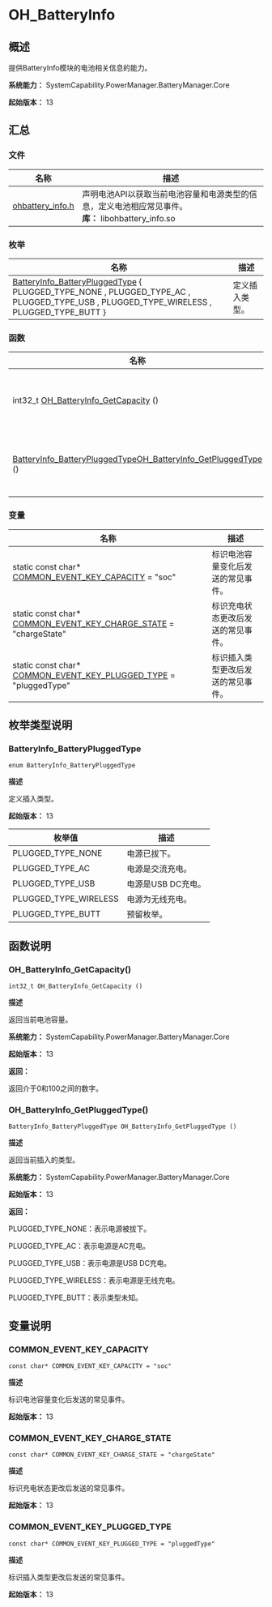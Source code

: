 # OH_BatteryInfo

## 概述

提供BatteryInfo模块的电池相关信息的能力。

**系统能力：** SystemCapability.PowerManager.BatteryManager.Core

**起始版本：** 13


## 汇总


### 文件

| 名称 | 描述 | 
| -------- | -------- |
| [ohbattery_info.h](ohbattery__info_8h.md) | 声明电池API以获取当前电池容量和电源类型的信息，定义电池相应常见事件。<br/>**库：** libohbattery_info.so | 


### 枚举

| 名称 | 描述 | 
| -------- | -------- |
| [BatteryInfo_BatteryPluggedType](#batteryinfo_batterypluggedtype) {<br/>PLUGGED_TYPE_NONE , PLUGGED_TYPE_AC , PLUGGED_TYPE_USB , PLUGGED_TYPE_WIRELESS , PLUGGED_TYPE_BUTT } | 定义插入类型。 | 


### 函数

| 名称 | 描述 | 
| -------- | -------- |
| int32_t [OH_BatteryInfo_GetCapacity](#oh_batteryinfo_getcapacity) () | 返回当前电池容量。 | 
| [BatteryInfo_BatteryPluggedType](#batteryinfo_batterypluggedtype)[OH_BatteryInfo_GetPluggedType](#oh_batteryinfo_getpluggedtype) () | 返回当前插入的类型。 | 


### 变量

| 名称 | 描述 | 
| -------- | -------- |
| static const char\* [COMMON_EVENT_KEY_CAPACITY](#common_event_key_capacity) = "soc" | 标识电池容量变化后发送的常见事件。 | 
| static const char\* [COMMON_EVENT_KEY_CHARGE_STATE](#common_event_key_charge_state) = "chargeState" | 标识充电状态更改后发送的常见事件。 | 
| static const char\* [COMMON_EVENT_KEY_PLUGGED_TYPE](#common_event_key_plugged_type) = "pluggedType" | 标识插入类型更改后发送的常见事件。 | 


## 枚举类型说明


### BatteryInfo_BatteryPluggedType

```
enum BatteryInfo_BatteryPluggedType
```

**描述**

定义插入类型。

**起始版本：** 13

| 枚举值 | 描述 | 
| -------- | -------- |
| PLUGGED_TYPE_NONE | 电源已拔下。 | 
| PLUGGED_TYPE_AC | 电源是交流充电。 | 
| PLUGGED_TYPE_USB | 电源是USB DC充电。 | 
| PLUGGED_TYPE_WIRELESS | 电源为无线充电。 | 
| PLUGGED_TYPE_BUTT | 预留枚举。 | 


## 函数说明


### OH_BatteryInfo_GetCapacity()

```
int32_t OH_BatteryInfo_GetCapacity ()
```

**描述**

返回当前电池容量。

**系统能力：** SystemCapability.PowerManager.BatteryManager.Core

**起始版本：** 13

**返回：**

返回介于0和100之间的数字。


### OH_BatteryInfo_GetPluggedType()

```
BatteryInfo_BatteryPluggedType OH_BatteryInfo_GetPluggedType ()
```

**描述**

返回当前插入的类型。

**系统能力：** SystemCapability.PowerManager.BatteryManager.Core

**起始版本：** 13

**返回：**

PLUGGED_TYPE_NONE：表示电源被拔下。

PLUGGED_TYPE_AC：表示电源是AC充电。

PLUGGED_TYPE_USB：表示电源是USB DC充电。

PLUGGED_TYPE_WIRELESS：表示电源是无线充电。

PLUGGED_TYPE_BUTT：表示类型未知。


## 变量说明


### COMMON_EVENT_KEY_CAPACITY

```
const char* COMMON_EVENT_KEY_CAPACITY = "soc"
```

**描述**

标识电池容量变化后发送的常见事件。

**起始版本：** 13


### COMMON_EVENT_KEY_CHARGE_STATE

```
const char* COMMON_EVENT_KEY_CHARGE_STATE = "chargeState"
```

**描述**

标识充电状态更改后发送的常见事件。

**起始版本：** 13


### COMMON_EVENT_KEY_PLUGGED_TYPE

```
const char* COMMON_EVENT_KEY_PLUGGED_TYPE = "pluggedType"
```

**描述**

标识插入类型更改后发送的常见事件。

**起始版本：** 13
